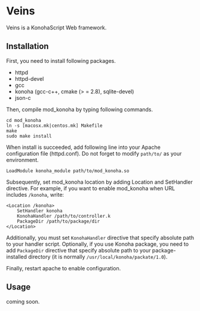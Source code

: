 Veins
=====

Veins is a KonohaScript Web framework.

Installation
------------

First, you need to install following packages.

* httpd
* httpd-devel
* gcc
* konoha (gcc-c++, cmake (> = 2.8), sqlite-devel)
* json-c

Then, compile mod\_konoha by typing following commands.

    cd mod_konoha
    ln -s [macosx.mk|centos.mk] Makefile
    make
    sudo make install

When install is succeeded, add following line into your Apache configuration file (httpd.conf). Do not forget to modify `path/to/` as your environment.

    LoadModule konoha_module path/to/mod_konoha.so

Subsequently, set mod\_konoha location by adding Location and SetHandler directive. For example, if you want to enable mod\_konoha when URL includes `/konoha`, write:

    <Location /konoha>
        SetHandler konoha
        KonohaHandler /path/to/controller.k
        PackageDir /path/to/package/dir
    </Location>

Additionally, you must set `KonohaHandler` directive that specify absolute path to your handler script. Optionally, if you use Konoha package, you need to add `PackageDir` directive that specify absolute path to your package-installed directory (it is normally `/usr/local/konoha/packate/1.0`).

Finally, restart apache to enable configuration.

Usage
-----

coming soon.

